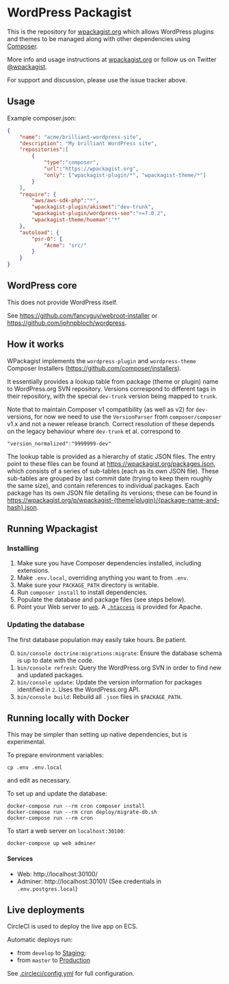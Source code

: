 WordPress Packagist
===

This is the repository for [wpackagist.org](https://wpackagist.org) which allows WordPress plugins and themes to be
managed along with other dependencies using [Composer](https://getcomposer.org).

More info and usage instructions at [wpackagist.org](https://wpackagist.org) or follow us on
Twitter [@wpackagist](https://twitter.com/wpackagist).

For support and discussion, please use the issue tracker above.

## Usage

Example composer.json:

```json
{
    "name": "acme/brilliant-wordpress-site",
    "description": "My brilliant WordPress site",
    "repositories":[
        {
            "type":"composer",
            "url":"https://wpackagist.org",
            "only": ["wpackagist-plugin/*", "wpackagist-theme/*"]
        }
    ],
    "require": {
        "aws/aws-sdk-php":"*",
        "wpackagist-plugin/akismet":"dev-trunk",
        "wpackagist-plugin/wordpress-seo":">=7.0.2",
        "wpackagist-theme/hueman":"*"
    },
    "autoload": {
        "psr-0": {
            "Acme": "src/"
        }
    }
}
```

## WordPress core

This does not provide WordPress itself.

See https://github.com/fancyguy/webroot-installer or https://github.com/johnpbloch/wordpress.

## How it works

WPackagist implements the `wordpress-plugin` and `wordpress-theme` Composer Installers
(https://github.com/composer/installers).

It essentially provides a lookup table from package (theme or plugin) name to WordPress.org
SVN repository. Versions correspond to different tags in their repository, with the special
`dev-trunk` version being mapped to `trunk`.

Note that to maintain Composer v1 compatibility (as well as v2)
for `dev-` versions, for now we need to use the `VersionParser` from
`composer/composer` v1.x and not a newer release branch. Correct resolution
of these depends on the legacy behaviour where `dev-trunk` et al. correspond to

    "version_normalized":"9999999-dev"

The lookup table is provided as a hierarchy of static JSON files. The entry point to these
files can be found at https://wpackagist.org/packages.json, which consists of a series of
sub-tables (each as its own JSON file). These sub-tables are grouped by last commit
date (trying to keep them roughly the same size), and contain references to individual packages.
Each package has its own JSON file detailing its versions; these can be found in
https://wpackagist.org/p/wpackagist-{theme|plugin}/{package-name-and-hash}.json.

## Running Wpackagist

### Installing

1. Make sure you have Composer dependencies installed, including extensions.
2. Make `.env.local`, overriding anything you want to from `.env`.
3. Make sure your `PACKAGE_PATH` directory is writable.
4. Run `composer install` to install dependencies.
5. Populate the database and package files (see steps below).
5. Point your Web server to [`web`](web/). A [`.htaccess`](web/.htaccess) is provided for Apache.

### Updating the database

The first database population may easily take hours. Be patient.

0. `bin/console doctrine:migrations:migrate`: Ensure the database schema is up to date with the code.
1. `bin/console refresh`: Query the WordPress.org SVN in order to find new and updated packages.
2. `bin/console update`: Update the version information for packages identified in `2`. Uses the WordPress.org API.
3. `bin/console build`: Rebuild all `.json` files in `$PACKAGE_PATH`.

## Running locally with Docker

This may be simpler than setting up native dependencies, but is
experimental.

To prepare environment variables:

    cp .env .env.local

and edit as necessary.

To set up and update the database:

    docker-compose run --rm cron composer install
    docker-compose run --rm cron deploy/migrate-db.sh
    docker-compose run --rm cron

To start a web server on `localhost:30100`:

    docker-compose up web adminer

#### Services

* Web: http://localhost:30100/
* Adminer: http://localhost:30101/ (See credentials in `.env.postgres.local`)

## Live deployments

CircleCI is used to deploy the live app on ECS.

Automatic deploys run:

* from `develop` to [Staging](https://staging-wpackagist.out.re);
* from `master` to [Production](https://wpackagist.org/)

See [.circleci/config.yml](./.circleci/config.yml) for full configuration.
